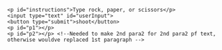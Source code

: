 <!DOCTYPE html> 
<html>
<head>
    <meta charset="utf-8">
    <title>Rock paper scissors!</title>
    <link rel="stylesheet" href="style.css">
</head>
<body>    
    
    <p id="instructions">Type rock, paper, or scissors</p>
    <input type="text" id="userInput">
    <button type="submit">shoot</button>
    <p id="p1"></p>
    <p id="p2"></p> <!--Needed to make 2nd para2 for 2nd para2 pf text, otherwise wouldve replaced 1st paragraph -->

<script> // MAKE: enter button mess w/, & case sensitive strings
        var input = document.querySelector("#userInput");
        var para1 = document.querySelector("#p1");
        var para2 = document.querySelector("#p2")
        var button = document.querySelector("button")

    //WESLEY: console says Uncaught TypeError: Cannot read property 'addEventListener' of null. I just want to be able to submit #userInput on enter!
    // document.getElementById("#userInput")
    // .addEventListener("keyup", function(event) {
    //     event.preventDefault();
    //     if(event.keyCode == 13) {
    //         document.getElementById("#userInput").click();
    //     }
    // });

function compSelect() {
    var computerChoice = ["rock", "paper", "scissors"];
    var computerPlay = computerChoice[Math.floor(Math.random() * computerChoice.length)];
    return computerPlay;
}//computer randomly selects rock,paper,scissors

function playerWins(player, comp) {
    return (comp === "rock" && player === "paper") 
        || (comp === "paper" && player === "scissors") 
        || (comp === "scissors" && player === "rock")
}

function compWins(player, comp) {
    return (comp ==="rock" && player === "scissors") 
        || (comp === "scissors" && player === "rock") 
        || (comp === "paper" && player === "rock")
}

//tells us who wins
button.onclick = function () {
    var userInput = input.value;
    var compSelection = compSelect();
   para1.textContent = "Computer chose " + compSelection + ".";
    if (compSelection === userInput) {
        para2.textContent = "It's a draw!";
    } else if (playerWins(userInput, compSelection)) {
        para2.textContent = "You win!"
    } else if (compWins(userInput, compSelection)) {
        para2.textContent = "Computer wins!"
    } else {
        para2.textContent = "Fail"
    }
}
</script>
</body>
</html>
